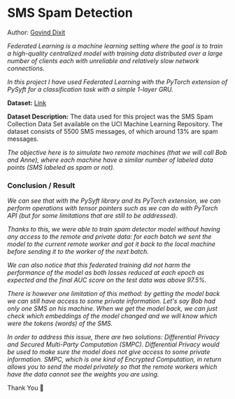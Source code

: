 # SMS Spam Detection

Author: [Govind Dixit](https://github.com/GOVINDDIXIT)

*Federated Learning is a machine learning setting where the goal is to train a high-quality centralized model with training data distributed over a large number of clients each with unreliable and relatively slow network connections.*

*In this project I have used Federated Learning with the PyTorch extension of PySyft for a classification task with a simple 1-layer GRU.* 

**Dataset:**
[Link](https://archive.ics.uci.edu/ml/datasets/sms+spam+collection)

**Dataset Description:**
The data used for this project was the SMS Spam Collection Data Set available on the UCI Machine Learning Repository. The dataset consists of 5500 SMS messages, of which around 13% are spam messages.

*The objective here is to simulate two remote machines (that we will call Bob and Anne), where each machine have a similar number of labeled data points (SMS labeled as spam or not).*


### Conclusion / Result

*We can see that with the PySyft library and its PyTorch extension, we can perform operations with tensor pointers such as we can do with PyTorch API (but for some limitations that are still to be addressed).*

*Thanks to this, we were able to train spam detector model without having any access to the remote and private data: for each batch we sent the model to the current remote worker and got it back to the local machine before sending it to the worker of the next batch.*

*We can also notice that this federated training did not harm the performance of the model as both losses reduced at each epoch as expected and the final AUC score on the test data was above 97.5%.*

*There is however one limitation of this method: by getting the model back we can still have access to some private information. Let's say Bob had only one SMS on his machine. When we get the model back, we can just check which embeddings of the model changed and we will know which were the tokens (words) of the SMS.*

*In order to address this issue, there are two solutions: Differential Privacy and Secured Multi-Party Computation (SMPC). Differential Privacy would be used to make sure the model does not give access to some private information. SMPC, which is one kind of Encrypted Computation, in return allows you to send the model privately so that the remote workers which have the data cannot see the weights you are using.*

Thank You 🤞

